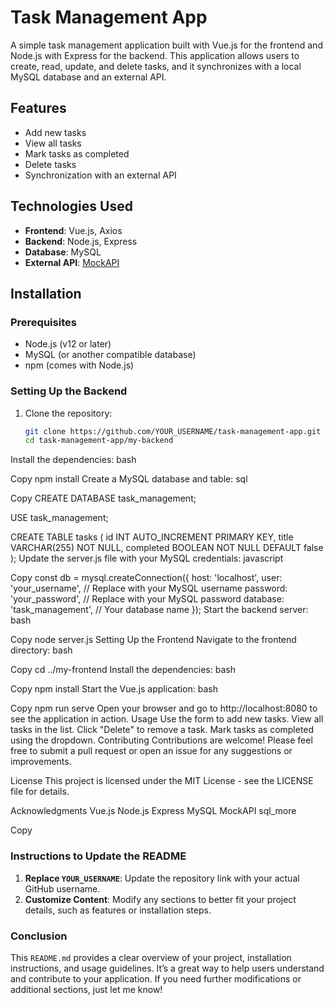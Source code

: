 # Task Management App

A simple task management application built with Vue.js for the frontend and Node.js with Express for the backend. This application allows users to create, read, update, and delete tasks, and it synchronizes with a local MySQL database and an external API.

## Features

- Add new tasks
- View all tasks
- Mark tasks as completed
- Delete tasks
- Synchronization with an external API

## Technologies Used

- **Frontend**: Vue.js, Axios
- **Backend**: Node.js, Express
- **Database**: MySQL
- **External API**: [MockAPI](https://67911187af8442fd7378e736.mockapi.io/tasks)

## Installation

### Prerequisites

- Node.js (v12 or later)
- MySQL (or another compatible database)
- npm (comes with Node.js)

### Setting Up the Backend

1. Clone the repository:

   ```bash
   git clone https://github.com/YOUR_USERNAME/task-management-app.git
   cd task-management-app/my-backend
Install the dependencies:
bash

Copy
npm install
Create a MySQL database and table:
sql

Copy
CREATE DATABASE task_management;

USE task_management;

CREATE TABLE tasks (
    id INT AUTO_INCREMENT PRIMARY KEY,
    title VARCHAR(255) NOT NULL,
    completed BOOLEAN NOT NULL DEFAULT false
);
Update the server.js file with your MySQL credentials:
javascript

Copy
const db = mysql.createConnection({
  host: 'localhost',
  user: 'your_username', // Replace with your MySQL username
  password: 'your_password', // Replace with your MySQL password
  database: 'task_management', // Your database name
});
Start the backend server:
bash

Copy
node server.js
Setting Up the Frontend
Navigate to the frontend directory:
bash

Copy
cd ../my-frontend
Install the dependencies:
bash

Copy
npm install
Start the Vue.js application:
bash

Copy
npm run serve
Open your browser and go to http://localhost:8080 to see the application in action.
Usage
Use the form to add new tasks.
View all tasks in the list.
Click "Delete" to remove a task.
Mark tasks as completed using the dropdown.
Contributing
Contributions are welcome! Please feel free to submit a pull request or open an issue for any suggestions or improvements.

License
This project is licensed under the MIT License - see the LICENSE file for details.

Acknowledgments
Vue.js
Node.js
Express
MySQL
MockAPI
sql_more

Copy

### Instructions to Update the README

1. **Replace `YOUR_USERNAME`**: Update the repository link with your actual GitHub username.
2. **Customize Content**: Modify any sections to better fit your project details, such as features or installation steps.

### Conclusion

This `README.md` provides a clear overview of your project, installation instructions, and usage guidelines. It’s a great way to help users understand and contribute to your application. If you need further modifications or additional sections, just let me know!
